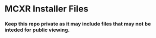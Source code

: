 # MCXR Installer Files
### **Keep this repo private as it may include files that may not be inteded for public viewing.**
